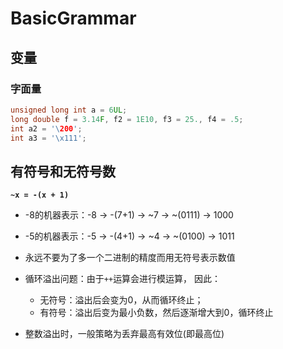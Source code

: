 # BasicGrammar

## 变量

### 字面量

```c
unsigned long int a = 6UL;
long double f = 3.14F, f2 = 1E10, f3 = 25., f4 = .5;
int a2 = '\200';
int a3 = '\x111';
```

## 有符号和无符号数

**`~x = -(x + 1)`**  
* -8的机器表示：-8 -> -(7+1) -> ~7 -> ~(0111) -> 1000  
* -5的机器表示：-5 -> -(4+1) -> ~4 -> ~(0100) -> 1011

* 永远不要为了多一个二进制的精度而用无符号表示数值
* 循环溢出问题：由于`++`运算会进行模运算， 因此：
    + 无符号：溢出后会变为0，从而循环终止；
    + 有符号：溢出后变为最小负数，然后逐渐增大到0，循环终止
* 整数溢出时，一般策略为丢弃最高有效位(即最高位)
